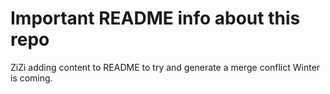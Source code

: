 # Important README info about this repo
ZiZi adding content to README to try and generate a merge conflict
Winter is coming.
